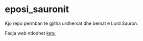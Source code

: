 # eposi_sauronit
Kjo repo permban te gjitha urdhersat dhe bemat e Lord Sauron.

Faqja web ndodhet [ketu](eposisauron.netlify.com)
